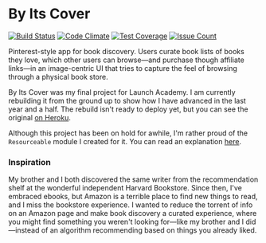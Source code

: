 # By Its Cover

[![Build Status](https://app.codeship.com/projects/2c8bec90-e684-0134-b09a-26edd27a570b/status?branch=master)](https://app.codeship.com/projects/206840)
[![Code Climate](https://codeclimate.com/github/philliplongman/by-its-cover/badges/gpa.svg)](https://codeclimate.com/github/philliplongman/by-its-cover)
[![Test Coverage](https://codeclimate.com/github/philliplongman/by-its-cover/badges/coverage.svg)](https://codeclimate.com/github/philliplongman/by-its-cover/coverage)
[![Issue Count](https://codeclimate.com/github/philliplongman/by-its-cover/badges/issue_count.svg)](https://codeclimate.com/github/philliplongman/by-its-cover)

Pinterest-style app for book discovery. Users curate book lists of books they love, which other users can browse—and purchase though affiliate links—in an image-centric UI that tries to capture the feel of browsing through a physical book store.

By Its Cover was my final project for Launch Academy. I am currently rebuilding it from the ground up to show how I have advanced in the last year and a half. The rebuild isn't ready to deploy yet, but you can see the original [on Heroku](http://byitscover.herokuapp.com/).

Although this project has been on hold for awhile, I'm rather proud of the `Resourceable` module I created for it. You can read an explanation [here](https://gist.github.com/philliplongman/af64f9eae57f9561f9cf6cb34610e7d3).

### Inspiration

My brother and I both discovered the same writer from the recommendation shelf at the wonderful independent Harvard Bookstore. Since then, I've embraced ebooks, but Amazon is a terrible place to find new things to read, and I miss the bookstore experience. I wanted to reduce the torrent of info on an Amazon page and make book discovery a curated experience, where you might find something you weren't looking for—like my brother and I did—instead of an algorithm recommending based on things you already liked.
